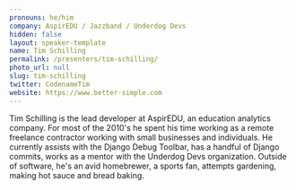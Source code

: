 ```yaml
---
pronouns: he/him
company: AspirEDU / Jazzband / Underdog Devs
hidden: false
layout: speaker-template
name: Tim Schilling
permalink: /presenters/tim-schilling/
photo_url: null
slug: tim-schilling
twitter: CodenameTim
website: https://www.better-simple.com
---
```


Tim Schilling is the lead developer at AspirEDU, an education analytics company. For most of the 2010's he spent his time working as a remote freelance contractor working with small businesses and individuals. He currently assists with the Django Debug Toolbar, has a handful of Django commits, works as a mentor with the Underdog Devs organization. Outside of software, he's an avid homebrewer, a sports fan, attempts gardening, making hot sauce and bread baking.
